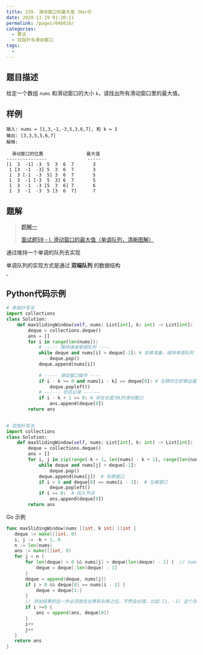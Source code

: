 ```yaml
---
title: 239. 滑动窗口的最大值（Hard）
date: 2020-11-19 01:30:11
permalink: /pages/046016/
categories: 
  - 算法
  - 双指针与滑动窗口
tags: 
  - 
---
```


## 题目描述

给定一个数组 `nums` 和滑动窗口的大小 `k`，请找出所有滑动窗口里的最大值。

## 样例

```
输入: nums = [1,3,-1,-3,5,3,6,7], 和 k = 3
输出: [3,3,5,5,6,7] 
解释: 

  滑动窗口的位置                最大值
---------------               -----
[1  3  -1] -3  5  3  6  7       3
 1 [3  -1  -3] 5  3  6  7       3
 1  3 [-1  -3  5] 3  6  7       5
 1  3  -1 [-3  5  3] 6  7       5
 1  3  -1  -3 [5  3  6] 7       6
 1  3  -1  -3  5 [3  6  7]      7
```

## 题解

> [题解一](https://www.geekxh.com/1.5.%E6%BB%91%E5%8A%A8%E7%AA%97%E5%8F%A3%E7%B3%BB%E5%88%97/501.html#_03%E3%80%81%E7%BA%BF%E6%80%A7%E9%A2%98%E8%A7%A3)
>
> [面试题59 - I. 滑动窗口的最大值（单调队列，清晰图解）](https://leetcode-cn.com/problems/hua-dong-chuang-kou-de-zui-da-zhi-lcof/solution/mian-shi-ti-59-i-hua-dong-chuang-kou-de-zui-da-1-6/)

通过维持一个单调的队列去实现

单调队列的实现方式是通过 **双端队列** 的数据结构

<img src="https://cdn.jsdelivr.net/gh/PPsteven/pictures/img/20200713151806.png" style="zoom:33%;" />

## Python代码示例

```python
# 单指针写法
import collections
class Solution:
    def maxSlidingWindow(self, nums: List[int], k: int) -> List[int]:
        deque = collections.deque()
        ans = []
        for i in range(len(nums)):
            # ----- 维持递减单调队列 ----
            while deque and nums[i] > deque[-1]: # 右移准备，维持单调队列
                deque.pop()
            deque.append(nums[i]) 
            
            # ----- 滑动窗口操作 ----
            if i - k >= 0 and nums[i - k] == deque[0]: # 左移时正好移出最大值
                deque.popleft()
            # ------ 状态记录 ------
            if i - k + 1 >= 0: # 存在长度为k的滑动窗口
                ans.append(deque[0])
        return ans 

      
# 双指针写法
import collections
class Solution:
    def maxSlidingWindow(self, nums: List[int], k: int) -> List[int]:
        deque = collections.deque()
        ans = []
        for i, j in zip(range(-k + 1, len(nums) - k + 1), range(len(nums))):  # i 的位置是 j - k + 1
            while deque and nums[j] > deque[-1]:
                deque.pop()
            deque.append(nums[j])  # 右移窗口
            if i > 0 and deque[0] == nums[i - 1]:  # 左移窗口
                deque.popleft()
            if i >= 0:  # 加入节点
                ans.append(deque[0]) 
        return ans 
```

Go 示例

```go
func maxSlidingWindow(nums []int, k int) []int {
   deque := make([]int, 0)
   i, j := -k + 1, 0
   n := len(nums)
   ans := make([]int, 0)
   for j < n {
       for len(deque) > 0 && nums[j] > deque[len(deque) - 1] {  // nums[j] > deque[len(deque) - 1] 很容易错！！ 这里一定是没有等号的，如 [-7,-8,7,5,7,1,6,0] 这个样例
           deque = deque[:len(deque) - 1]
       }
       deque = append(deque, nums[j])
       if i > 0 && deque[0] == nums[i - 1] {
           deque = deque[1:]
       }
       // 添加结果的这一步必须放在左移和右移之后，不然会出错，比如 [1, -1] 这个测试样例
       if i >=0 {
           ans = append(ans, deque[0])
       }
       i++
       j++
   } 
   return ans
}
```

